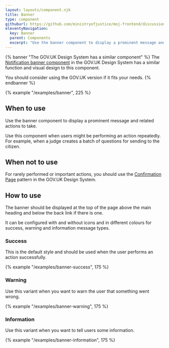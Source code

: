 ```yaml
---
layout: layouts/component.njk
title: Banner
type: component
githuburl: https://github.com/ministryofjustice/moj-frontend/discussions/835
eleventyNavigation:
  key: Banner
  parent: Components
  excerpt: "Use the banner component to display a prominent message and related actions to take."
---
```


{% banner "The GOV.UK Design System has a similar component" %}
The [Notification banner component](https://design-system.service.gov.uk/components/notification-banner/) in the GOV.UK Design System has a similar function and visual design to this component.

You should consider using the GOV.UK version if it fits your needs.
{% endbanner %}

{% example "/examples/banner", 225 %}

## When to use

Use the banner component to display a prominent message and related actions to take.

Use this component when users might be performing an action repeatedly. For example, when a judge creates a batch of questions for sending to the citizen.

## When not to use

For rarely performed or important actions, you should use the [Confirmation Page](https://design-system.service.gov.uk/patterns/confirmation-pages/) pattern in the GOV.UK Design System.

## How to use

The banner should be displayed at the top of the page above the main heading and below the back link if there is one.

It can be configured with and without icons and in different colours for success, warning and information message types.

### Success

This is the default style and should be used when the user performs an action successfully.

{% example "/examples/banner-success", 175 %}

### Warning

Use this variant when you want to warn the user that something went wrong.

{% example "/examples/banner-warning", 175 %}

### Information

Use this variant when you want to tell users some information.

{% example "/examples/banner-information", 175 %}
